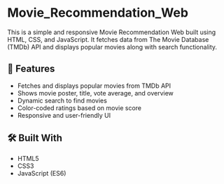 # Movie_Recommendation_Web
This is a simple and responsive Movie Recommendation Web built using HTML, CSS, and JavaScript. It fetches data from The Movie Database (TMDb) API and displays popular movies along with search functionality.

## 🚀 Features

- Fetches and displays popular movies from TMDb API
- Shows movie poster, title, vote average, and overview
- Dynamic search to find movies
- Color-coded ratings based on movie score
- Responsive and user-friendly UI

## 🛠️ Built With

- HTML5
- CSS3
- JavaScript (ES6)
